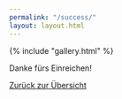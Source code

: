 ```yaml
---
permalink: "/success/"
layout: layout.html
--- 
```

<div class="section-gallery-submit" id="section-gallery-submit">
{% include "gallery.html" %}
</div>
<section class="section-success">
<div class="container-success">
    <p class="text-success">Danke fürs Einreichen!</p>
    <a class="link-success btn-submit" href="/index.html">Zurück zur Übersicht<a>
</div>
</section>
<a href="/index.html" class="container-link-landing-page">
<div class="link-landing-page"></div>
<div class="link-landing-page"></div>
<div class="link-landing-page"></div>
</a> 
